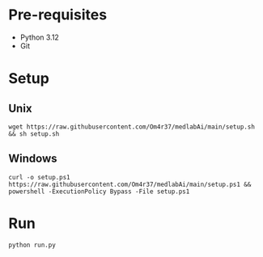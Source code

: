 # Pre-requisites
- Python 3.12
- Git

# Setup
## Unix
```
wget https://raw.githubusercontent.com/Om4r37/medlabAi/main/setup.sh && sh setup.sh
```
## Windows
```
curl -o setup.ps1 https://raw.githubusercontent.com/Om4r37/medlabAi/main/setup.ps1 && powershell -ExecutionPolicy Bypass -File setup.ps1
```

# Run
```
python run.py
```